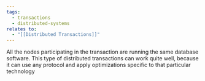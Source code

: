 ```yaml
---
tags:
  - transactions
  - distributed-systems
relates to:
  - "[[Distributed Transactions]]"
---
```

All the nodes participating in the transaction are running the same database software. This type of distributed transactions can work quite well, because it can use any protocol and apply optimizations specific to that particular technology